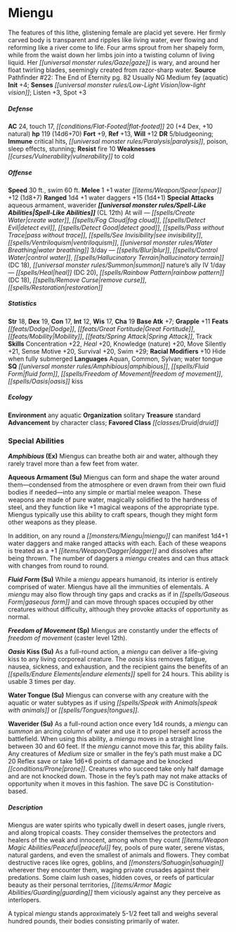 ﻿---
cssclass: [monsters]
title1: Miengu
is_3.5: true
desc_short: The features of this lithe, glistening female are placid yet severe. Her
  firmly carved body is transparent and ripples like living water, ever flowing and
  reforming like a river come to life. Four arms sprout from her shapely form, while
  from the waist down her limbs join into a twisting column of living liquid. Her
  gaze is wary, and around her float twirling blades, seemingly created from razor-sharp
  water.
title2: Miengu
CR: 11
sources:
- name: 'Pathfinder #22: The End of Eternity'
  page: 82
  link: http://paizo.com/pathfinder/adventurePath/legacyOfFire/v5748btpy87ux
alignment: Usually NG
size: Medium
type: fey
subtypes:
- aquatic
initiative:
  bonus: 4
senses:
  low-light vision: true
AC:
  AC: 24
  touch: 17
  flat_footed: 20
  components:
    dex: 4
    natural: 10
HP:
  HP: 119
  long: 14d6+70
saves:
  fort: 9
  ref: 13
  will: 12
DR:
- amount: 5
  weakness: bludgeoning
immunities:
- critical hits
- paralysis
- poison
- sleep effects
- stunning
resistances:
  fire: 10
weaknesses:
- vulnerability to cold
speeds:
  base: 30
  swim: 60
attacks:
  melee:
  - - text: 1 +1 water spear +12 (1d8+7)
      entries:
      - - damage: 1d8+7
      count: 1
      attack: +1 water spear
      bonus:
      - 12
  ranged:
  - - text: 1d4 +1 water daggers +15 (1d4+1)
      entries:
      - - damage: 1d4+1
      count: 1d4
      attack: +1 water daggers
      bonus:
      - 15
  special:
  - aqueous armament
  - waverider
spell_like_abilities:
  entries:
  - name: create water
    source: default
    freq: At will
  - name: fog cloud
    source: default
    freq: At will
  - name: detect evil
    source: default
    freq: At will
  - name: detect good
    source: default
    freq: At will
  - name: pass without trace
    source: default
    freq: At will
  - name: see invisibility
    source: default
    freq: At will
  - name: ventriloquism
    source: default
    freq: At will
  - name: water breathing
    source: default
    freq: At will
  - name: blur
    source: default
    freq: 3/day
  - name: control water
    source: default
    freq: 3/day
  - name: hallucinatory terrain
    source: default
    freq: 3/day
    DC: 18
  - name: summon nature's ally IV
    source: default
    freq: 3/day
  - name: heal
    source: default
    freq: 1/day
    DC: 20
  - name: rainbow pattern
    source: default
    freq: 1/day
    DC: 18
  - name: remove curse
    source: default
    freq: 1/day
  - name: restoration
    source: default
    freq: 1/day
  sources:
  - name: default
    CL: 12
ability_scores:
  STR: 18
  DEX: 19
  CON: 17
  INT: 12
  WIS: 17
  CHA: 19
BAB: 7
grapple_3.5: 11
feats:
- name: Dodge
- name: Great Fortitude
- name: Mobility
- name: Spring Attack
- name: Track
skills:
  Concentration: 22
  Heal: 20
  Knowledge (nature): 20
  Move Silently: 21
  Sense Motive: 20
  Survival: 20
  Swim: 29
  Listen: 3
  Spot: 3
  _racial_mods:
    Hide:
      when fully submerged: 10
languages:
- Aquan
- Common
- Sylvan
- water tongue
special_qualities:
- amphibious
- fluid form
- freedom of movement
- oasis kiss
ecology:
  environment: any aquatic
  organization: solitary
  treasure_type: standard
  advancement_3.5:
  - type: class
    favored_class: druid
special_abilities:
  Amphibious (Ex): Miengus can breathe both air and water, although they rarely travel
    more than a few feet from water.
  Aqueous Armament (Su): |-
    Miengus can form and shape the water around them-condensed from the atmosphere or even drawn from their own fluid bodies if needed-into any simple or martial melee weapon. These weapons are made of pure water, magically solidified to the hardness of steel, and they function like +1 magical weapons of the appropriate type. Miengus typically use this ability to craft spears, though they might form other weapons as they please.

    In addition, on any round a miengu can manifest 1d4+1 water daggers and make ranged attacks with each. Each of these weapons is treated as a +1 dagger and dissolves after being thrown. The number of daggers a miengu creates and can thus attack with changes from round to round.
  Fluid Form (Su): While a miengu appears humanoid, its interior is entirely comprised
    of water. Miengus have all the immunities of elementals. A miengu may also flow
    through tiny gaps and cracks as if in gaseous form and can move through spaces
    occupied by other creatures without difficulty, although they provoke attacks
    of opportunity as normal.
  Freedom of Movement (Sp): Miengus are constantly under the effects of freedom of
    movement (caster level 12th).
  Oasis Kiss (Su): As a full-round action, a miengu can deliver a life-giving kiss
    to any living corporeal creature. The oasis kiss removes fatigue, nausea, sickness,
    and exhaustion, and the recipient gains the benefits of an endure elements spell
    for 24 hours. This ability is usable 3 times per day.
  Water Tongue (Su): Miengus can converse with any creature with the aquatic or water
    subtypes as if using speak with animals or tongues.
  Waverider (Su): As a full-round action once every 1d4 rounds, a miengu can summon
    an arcing column of water and use it to propel herself across the battlefield.
    When using this ability, a miengu moves in a straight line between 30 and 60 feet.
    If the miengu cannot move this far, this ability fails. Any creatures of Medium
    size or smaller in the fey's path must make a DC 20 Reflex save or take 1d6+6
    points of damage and be knocked prone. Creatures who succeed take only half damage
    and are not knocked down. Those in the fey's path may not make attacks of opportunity
    when it moves in this fashion. The save DC is Constitution-based.
desc_long: |-
  Miengus are water spirits who typically dwell in desert oases, jungle rivers, and along tropical coasts. They consider themselves the protectors and healers of the weak and innocent, among whom they count peaceful fey, pools of pure water, serene vistas, natural gardens, and even the smallest of animals and flowers. They combat destructive races like ogres, goblins, and sahuagin wherever they encounter them, waging private crusades against their predations. Some claim lush oases, hidden coves, or reefs of particular beauty as their personal territories, guarding them viciously against any they perceive as interlopers.

  A typical miengu stands approximately 5-1/2 feet tall and weighs several hundred pounds, their bodies consisting primarily of water.

---

# Miengu
The features of this lithe, glistening female are placid yet severe. Her firmly carved body is transparent and ripples like living water, ever flowing and reforming like a river come to life. Four arms sprout from her shapely form, while from the waist down her limbs join into a twisting column of living liquid. Her _[[universal monster rules/Gaze|gaze]]_ is wary, and around her float twirling blades, seemingly created from razor-sharp water.
**Source** Pathfinder #22: The End of Eternity pg. 82
Usually NG Medium fey (aquatic)
**Init** +4; **Senses** _[[universal monster rules/Low-Light Vision|low-light vision]]_; Listen +3, Spot +3

##### Defense

**AC** 24, touch 17, _[[conditions/Flat-Footed|flat-footed]]_ 20 (+4 Dex, +10 natural)
**hp** 119 (14d6+70)
**Fort** +9, **Ref** +13, **Will** +12
**DR** 5/bludgeoning; **Immune** critical hits, _[[universal monster rules/Paralysis|paralysis]]_, poison, sleep effects, stunning; **Resist** fire 10
**Weaknesses** _[[curses/Vulnerability|vulnerability]]_ to cold

##### Offense
**Speed** 30 ft., swim 60 ft.
**Melee** 1 +1 water _[[items/Weapon/Spear|spear]]_ +12 (1d8+7)
**Ranged** 1d4 +1 water daggers +15 (1d4+1)
**Special Attacks** aqueous armament, waverider
**_[[universal monster rules/Spell-Like Abilities|Spell-Like Abilities]]_** (CL 12th)
At will — _[[spells/Create Water|create water]]_, _[[spells/Fog Cloud|fog cloud]]_, _[[spells/Detect Evil|detect evil]]_, _[[spells/Detect Good|detect good]]_, _[[spells/Pass without Trace|pass without trace]]_, _[[spells/See Invisibility|see invisibility]]_, _[[spells/Ventriloquism|ventriloquism]]_, _[[universal monster rules/Water Breathing|water breathing]]_
 3/day — _[[spells/Blur|blur]]_, _[[spells/Control Water|control water]]_, _[[spells/Hallucinatory Terrain|hallucinatory terrain]]_ (DC 18), _[[universal monster rules/Summon|summon]]_ nature’s ally IV
 1/day — _[[spells/Heal|heal]]_ (DC 20), _[[spells/Rainbow Pattern|rainbow pattern]]_ (DC 18), _[[spells/Remove Curse|remove curse]]_, _[[spells/Restoration|restoration]]_

##### Statistics
**Str** 18, **Dex** 19, **Con** 17, **Int** 12, **Wis** 17, **Cha** 19
**Base Atk** +7; **Grapple** +11
**Feats** _[[feats/Dodge|Dodge]]_, _[[feats/Great Fortitude|Great Fortitude]]_, _[[feats/Mobility|Mobility]]_, _[[feats/Spring Attack|Spring Attack]]_, Track
**Skills** Concentration +22, _Heal_ +20, Knowledge (nature) +20, Move Silently +21, Sense Motive +20, Survival +20, Swim +29; **Racial Modifiers** +10 Hide when fully submerged
**Languages** Aquan, Common, Sylvan; water tongue
**SQ** _[[universal monster rules/Amphibious|amphibious]]_, _[[spells/Fluid Form|fluid form]]_, _[[spells/Freedom of Movement|freedom of movement]]_, _[[spells/Oasis|oasis]]_ kiss

##### Ecology

**Environment** any aquatic
**Organization** solitary
**Treasure** standard
**Advancement** by character class; **Favored Class** _[[classes/Druid|druid]]_

### Special Abilities

**_Amphibious_ (Ex)** Miengus can breathe both air and water, although they rarely travel more than a few feet from water.

**Aqueous Armament (Su)** Miengus can form and shape the water around them—condensed from the atmosphere or even drawn from their own fluid bodies if needed—into any simple or martial melee weapon. These weapons are made of pure water, magically solidified to the hardness of steel, and they function like +1 magical weapons of the appropriate type. Miengus typically use this ability to craft spears, though they might form other weapons as they please.

In addition, on any round a _[[monsters/Miengu|miengu]]_ can manifest 1d4+1 water daggers and make ranged attacks with each. Each of these weapons is treated as a +1 _[[items/Weapon/Dagger|dagger]]_ and dissolves after being thrown. The number of daggers a _miengu_ creates and can thus attack with changes from round to round.

**_Fluid Form_ (Su)** While a _miengu_ appears humanoid, its interior is entirely comprised of water. Miengus have all the immunities of elementals. A _miengu_ may also flow through tiny gaps and cracks as if in _[[spells/Gaseous Form|gaseous form]]_ and can move through spaces occupied by other creatures without difficulty, although they provoke attacks of opportunity as normal.

**_Freedom of Movement_ (Sp)** Miengus are constantly under the effects of _freedom of movement_ (caster level 12th).

**_Oasis_ Kiss (Su)** As a full-round action, a _miengu_ can deliver a life-giving kiss to any living corporeal creature. The _oasis_ kiss removes fatigue, nausea, sickness, and exhaustion, and the recipient gains the benefits of an _[[spells/Endure Elements|endure elements]]_ spell for 24 hours. This ability is usable 3 times per day.

**Water Tongue (Su)** Miengus can converse with any creature with the aquatic or water subtypes as if using _[[spells/Speak with Animals|speak with animals]]_ or _[[spells/Tongues|tongues]]_.

**Waverider (Su)** As a full-round action once every 1d4 rounds, a _miengu_ can _summon_ an arcing column of water and use it to propel herself across the battlefield. When using this ability, a _miengu_ moves in a straight line between 30 and 60 feet. If the _miengu_ cannot move this far, this ability fails. Any creatures of _Medium_ size or smaller in the fey’s path must make a DC 20 Reflex save or take 1d6+6 points of damage and be knocked _[[conditions/Prone|prone]]_. Creatures who succeed take only half damage and are not knocked down. Those in the fey’s path may not make attacks of opportunity when it moves in this fashion. The save DC is Constitution-based.

##### Description

Miengus are water spirits who typically dwell in desert oases, jungle rivers, and along tropical coasts. They consider themselves the protectors and healers of the weak and innocent, among whom they count _[[items/Weapon Magic Abilities/Peaceful|peaceful]]_ fey, pools of pure water, serene vistas, natural gardens, and even the smallest of animals and flowers. They combat destructive races like ogres, goblins, and _[[monsters/Sahuagin|sahuagin]]_ wherever they encounter them, waging private crusades against their predations. Some claim lush oases, hidden coves, or reefs of particular beauty as their personal territories, _[[items/Armor Magic Abilities/Guarding|guarding]]_ them viciously against any they perceive as interlopers.

A typical _miengu_ stands approximately 5-1/2 feet tall and weighs several hundred pounds, their bodies consisting primarily of water.